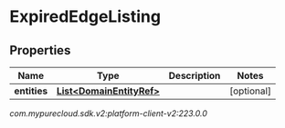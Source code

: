 # ExpiredEdgeListing


## Properties

| Name | Type | Description | Notes |
| ------------ | ------------- | ------------- | ------------- |
| **entities** | [**List&lt;DomainEntityRef&gt;**](DomainEntityRef) |  |  [optional] |




_com.mypurecloud.sdk.v2:platform-client-v2:223.0.0_
